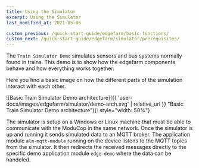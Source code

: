 ```yaml
---
title: Using the Simulator
excerpt: Using the Simulator
last_modified_at: 2021-05-06

custom_previous: /quick-start-guide/edgefarm/basic-functions/
custom_next: /quick-start-guide/edgefarm/simulator/prerequisites/
---
```


The `Train Simulator Demo` simulates sensors and bus systems normally found in trains. 
This demo is to show how the edgefarm components behave and how everything works together.

Here you find a basic image on how the different parts of the simulation interact with each other.

![Basic Train Simulator Demo architecture]({{ 'user-docs/images/edgefarm/simulator/demo-arch.svg' | relative_url }} "Basic Train Simulator Demo architecture"){: style="width: 50%"}

The simulator is setup on a Windows or Linux machine that must be able to communicate with the ModuCop in the same network.
Once the simulator is up and running it sends simulated data to an MQTT broker. The application module `alm-mqtt-module` running on the device listens to the MQTT topics from the simulator. It then redirects the received messages directly to the specific demo application module `edge-demo` where the data can be handeled.
